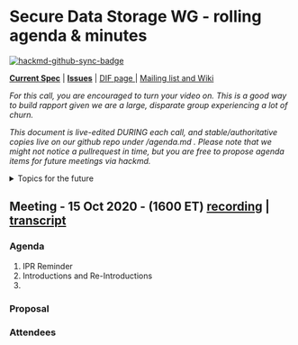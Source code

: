 # Secure Data Storage WG - rolling agenda & minutes

[![hackmd-github-sync-badge](https://hackmd.io/p8p3SZ90TUi1PHTxByxD2A/badge)](https://hackmd.io/p8p3SZ90TUi1PHTxByxD2A)

[**Current Spec**](https://identity.foundation/confidential-storage/) | [**Issues**](https://github.com/decentralized-identity/confidential-storage/issues) | [ DIF page ](https://identity.foundation/working-groups/secure-data-storage.html) | [Mailing list and Wiki ](https://lists.identity.foundation/g/sds-wg/)

_For this call, you are encouraged to turn your video on. This is a good way to build rapport given we are a large, disparate group experiencing a lot of churn._

_This document is live-edited DURING each call, and stable/authoritative copies live on our github repo under /agenda.md .
Please note that we might not notice a pullrequest in time, but you are free to propose agenda items for future meetings via hackmd._

<details>
<summary> Topics for the future</summary>

- topic 1 (to be discussed on this date)
- topic 2 (to be discussed on this date)
- topic n. (tbd)

</details>

## Meeting - 15 Oct 2020 - (1600 ET) [recording]() | [transcript]()

### Agenda

1. IPR Reminder
2. Introductions and Re-Introductions
3.

### Proposal

### Attendees
